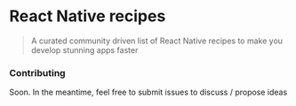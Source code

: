 React Native recipes
=====================

> A curated community driven list of React Native recipes to make you develop stunning apps faster

### Contributing

Soon. In the meantime, feel free to submit issues to discuss / propose ideas
